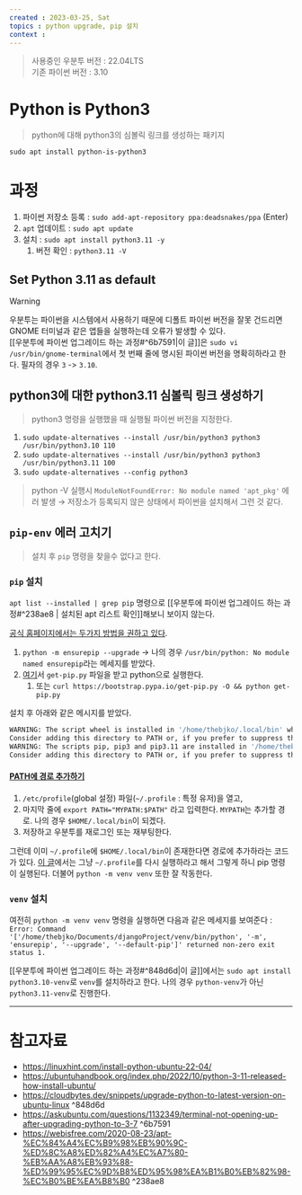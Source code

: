 ```yaml
---
created : 2023-03-25, Sat
topics : python upgrade, pip 설치
context : 
---
```

> 사용중인 우분투 버전 :  22.04LTS  
> 기존 파이썬 버전 : 3.10

# Python is Python3
> python에 대해 python3의 심볼릭 링크를 생성하는 패키지

`sudo apt install python-is-python3`

# 과정
1. 파이썬 저장소 등록 : `sudo add-apt-repository ppa:deadsnakes/ppa` (Enter)
2. `apt` 업데이트 : `sudo apt update`
3. 설치 : `sudo apt install python3.11 -y` 
	1. 버전 확인 : `python3.11 -V`

## Set Python 3.11 as default
> [!Warning]
> 우분투는 파이썬을 시스템에서 사용하기 때문에 디폴트 파이썬 버전을 잘못 건드리면 GNOME 터미널과 같은 앱들을 실행하는데 오류가 발생할 수 있다.  
> [[우분투에 파이썬 업그레이드 하는 과정#^6b7591|이 글]]은 `sudo vi /usr/bin/gnome-terminal`에서 첫 번째 줄에 명시된 파이썬 버전을 명확히하라고 한다. 필자의 경우 `3` -> `3.10`.

## python3에 대한 python3.11 심볼릭 링크 생성하기
> python3 명령을 실행했을 때 실행될 파이썬 버전을 지정한다.

1. `sudo update-alternatives --install /usr/bin/python3 python3 /usr/bin/python3.10 110`
2. `sudo update-alternatives --install /usr/bin/python3 python3 /usr/bin/python3.11 100`
3. `sudo update-alternatives --config python3`

> python -V 실행시 `ModuleNotFoundError: No module named 'apt_pkg'` 에러 발생 → 저장소가 등록되지 않은 상태에서 파이썬을 설치해서 그런 것 같다.

## `pip-env` 에러 고치기
> 설치 후 `pip` 명령을 찾을수 없다고 한다.

### `pip` 설치
`apt list --installed | grep pip` 명령으로 [[우분투에 파이썬 업그레이드 하는 과정#^238ae8 | 설치된 apt 리스트 확인]]해보니 보이지 않는다.

[공식 홈페이지에서는 두가지 방법을 권하고 있다](https://pip.pypa.io/en/stable/installation/).
1. `python -m ensurepip --upgrade` -> 나의 경우 `/usr/bin/python: No module named ensurepip`라는 메세지를 받았다.
2. [여기](https://bootstrap.pypa.io/get-pip.py)서 `get-pip.py` 파일을 받고 python으로 실행한다.
	1. 또는 `curl https://bootstrap.pypa.io/get-pip.py -O && python get-pip.py`

설치 후 아래와 같은 메시지를 받았다.
```zsh
WARNING: The script wheel is installed in '/home/thebjko/.local/bin' which is not on PATH.
Consider adding this directory to PATH or, if you prefer to suppress this warning, use --no-warn-script-location.
WARNING: The scripts pip, pip3 and pip3.11 are installed in '/home/thebjko/.local/bin' which is not on PATH.
Consider adding this directory to PATH or, if you prefer to suppress this warning, use --no-warn-script-location.
```

#### [PATH에 경로 추가하기](https://pimylifeup.com/ubuntu-add-to-path/)
1. `/etc/profile`(global 설정) 파일(`~/.profile` : 특정 유저)을 열고,
2. 마지막 줄에 `export PATH="MYPATH:$PATH"` 라고 입력한다. `MYPATH`는 추가할 경로. 나의 경우 `$HOME/.local/bin`이 되겠다.
3. 저장하고 우분투를 재로그인 또는 재부팅한다.

그런데 이미 `~/.profile`에 `$HOME/.local/bin`이 존재한다면 경로에 추가하라는 코드가 있다. [이 글](https://askubuntu.com/questions/1144231/home-local-bin-not-in-path-for-ubuntu-19-04)에서는 그냥 `~/.profile`를 다시 실행하라고 해서 그렇게 하니 pip 명령이 실행된다. 더불어 `python -m venv venv` 또한 잘 작동한다.

### `venv` 설치
여전히 `python -m venv venv` 명령을 실행하면 다음과 같은 메세지를 보여준다 : `Error: Command '['/home/thebjko/Documents/djangoProject/venv/bin/python', '-m', 'ensurepip', '--upgrade', '--default-pip']' returned non-zero exit status 1.` 

[[우분투에 파이썬 업그레이드 하는 과정#^848d6d|이 글]]에서는 `sudo apt install python3.10-venv`로 `venv`를 설치하라고 한다. 나의 경우 `python-venv`가 아닌 `python3.11-venv`로 진행한다.


---
# 참고자료
- https://linuxhint.com/install-python-ubuntu-22-04/
- https://ubuntuhandbook.org/index.php/2022/10/python-3-11-released-how-install-ubuntu/
- https://cloudbytes.dev/snippets/upgrade-python-to-latest-version-on-ubuntu-linux ^848d6d
- https://askubuntu.com/questions/1132349/terminal-not-opening-up-after-upgrading-python-to-3-7 ^6b7591
- https://webisfree.com/2020-08-23/apt-%EC%84%A4%EC%B9%98%EB%90%9C-%ED%8C%A8%ED%82%A4%EC%A7%80-%EB%AA%A8%EB%93%88-%ED%99%95%EC%9D%B8%ED%95%98%EA%B1%B0%EB%82%98-%EC%B0%BE%EA%B8%B0 ^238ae8